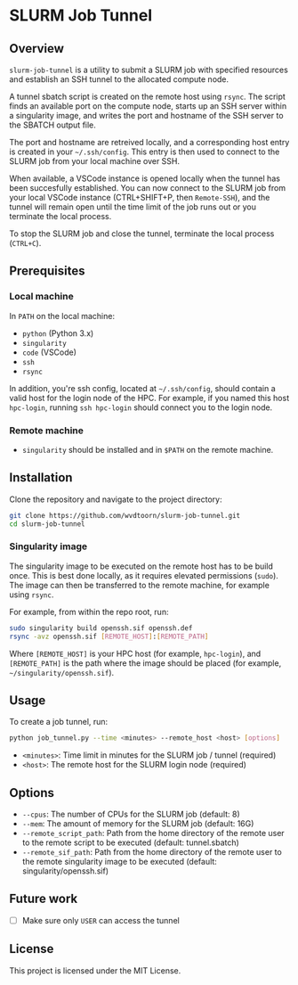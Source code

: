 # SLURM Job Tunnel

## Overview

`slurm-job-tunnel` is a utility to submit a SLURM job with specified resources and establish an SSH tunnel to the allocated compute node.

A tunnel sbatch script is created on the remote host using `rsync`. The script finds an available port on the compute node, starts up an SSH server within a singularity image, and writes the port and hostname of the SSH server to the SBATCH output file.

The port and hostname are retreived locally, and a corresponding host entry is created in your `~/.ssh/config`.
This entry is then used to connect to the SLURM job from your local machine over SSH.

When available, a VSCode instance is opened locally when the tunnel has been succesfully established.
You can now connect to the SLURM job from your local VSCode instance (CTRL+SHIFT+P, then `Remote-SSH`), and the tunnel will remain open until the time limit of the job runs out or you terminate the local process.

To stop the SLURM job and close the tunnel, terminate the local process (`CTRL+C`).

## Prerequisites

### Local machine

In `PATH` on the local machine:

- `python` (Python 3.x)
- `singularity`
- `code` (VSCode)
- `ssh`
- `rsync`

In addition, you're ssh config, located at `~/.ssh/config`, should contain a valid host for the login node of the HPC.
For example, if you named this host `hpc-login`, running `ssh hpc-login` should connect you to the login node.

### Remote machine

- `singularity` should be installed and in `$PATH` on the remote machine.

## Installation

Clone the repository and navigate to the project directory:

```sh
git clone https://github.com/wvdtoorn/slurm-job-tunnel.git
cd slurm-job-tunnel
```

### Singularity image

The singularity image to be executed on the remote host has to be build once.
This is best done locally, as it requires elevated permissions (`sudo`).
The image can then be transferred to the remote machine, for example using `rsync`.

For example, from within the repo root, run:

```sh
sudo singularity build openssh.sif openssh.def
rsync -avz openssh.sif [REMOTE_HOST]:[REMOTE_PATH]
```

Where `[REMOTE_HOST]` is your HPC host (for example, `hpc-login`), and `[REMOTE_PATH]` is the path where the image should be placed (for example, `~/singularity/openssh.sif`).

## Usage

To create a job tunnel, run:

```sh
python job_tunnel.py --time <minutes> --remote_host <host> [options]
```

- `<minutes>`: Time limit in minutes for the SLURM job / tunnel (required)
- `<host>`: The remote host for the SLURM login node (required)

## Options

- `--cpus`: The number of CPUs for the SLURM job (default: 8)
- `--mem`: The amount of memory for the SLURM job (default: 16G)
- `--remote_script_path`: Path from the home directory of the remote user to the remote script to be executed (default: tunnel.sbatch)
- `--remote_sif_path`: Path from the home directory of the remote user to the remote singularity image to be executed (default: singularity/openssh.sif)

## Future work

- [ ] Make sure only `USER` can access the tunnel

## License

This project is licensed under the MIT License.
